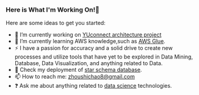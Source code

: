 ### Here is What I'm Working On!👋


Here are some ideas to get you started:

- 🔭 I’m currently working on [YUconnect architecture project](https://github.com/sczhou0705/IA-FinalProject-YUconnect)
- 🌱 I’m currently learning AWS knowledge,such as [AWS Glue](https://github.com/sczhou0705/ETL-aws).
- ⚡ I have a passion for accuracy and a solid drive to create new processes and utilize tools that have yet to be explored in Data Mining, Database, Data Visualization, and anything related to Data.
- 🚀 Check my deployment of [star schema database](https://github.com/sczhou0705/star-schema-database).
- 📫 How to reach me: zhoushichao8@gmail.com
- ❓ Ask me about anything related to [data science](https://github.com/sczhou0705/Data-Science-projects) technologies.
